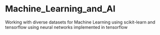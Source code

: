 # Machine_Learning_and_AI
Working with diverse datasets for Machine Learning using scikit-learn and tensorflow using neural networks implemented in tensorflow 
